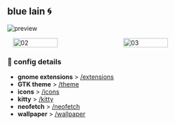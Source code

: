 ## blue lain 🌀

![preview](/my-linux-rice/gnome/blue-lain/01.png)

<div style="display: flex; justify-content: space-around;">
    <img src="/my-linux-rice/gnome/blue-lain/02.png" alt="02" style="width: 45%;">
    <img src="my-linux-rice/gnome/blue-lain/03.png" alt="03" style="width: 45%;">
</div>



### 🐧 config details
- **gnome extensions** > [/extensions](/my-linux-rice/gnome/blue-lain/config-files/extensions/)
- **GTK theme** > [/theme](/my-linux-rice/gnome/blue-lain/config-files/themes/)
- **icons** > [/icons](/my-linux-rice/gnome/blue-lain/config-files/icons/)
- **kitty** > [/kitty](/my-linux-rice/gnome/blue-lain/config-files/kitty/)
- **neofetch** > [/neofetch](/my-linux-rice/gnome/blue-lain/config-files/neofetch/)
- **wallpaper** > [/wallpaper](/my-linux-rice/gnome/blue-lain/config-files/wallpaper.png)